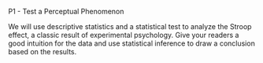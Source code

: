 
P1 - Test a Perceptual Phenomenon

We will use descriptive statistics and a statistical test to analyze the Stroop effect, a classic result of experimental psychology. Give your readers a good intuition for the data and use statistical inference to draw a conclusion based on the results.
